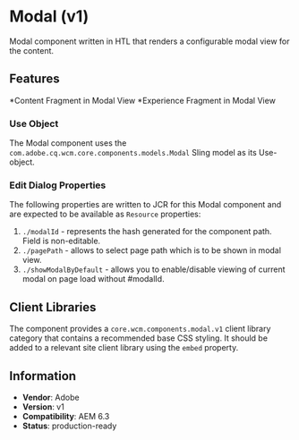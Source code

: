 <!--
Copyright 2019 Adobe Systems Incorporated

Licensed under the Apache License, Version 2.0 (the "License");
you may not use this file except in compliance with the License.
You may obtain a copy of the License at

    http://www.apache.org/licenses/LICENSE-2.0

Unless required by applicable law or agreed to in writing, software
distributed under the License is distributed on an "AS IS" BASIS,
WITHOUT WARRANTIES OR CONDITIONS OF ANY KIND, either express or implied.
See the License for the specific language governing permissions and
limitations under the License.
-->
Modal (v1)
====
Modal component written in HTL that renders a configurable modal view for the content.

## Features
*Content Fragment in Modal View
*Experience Fragment in Modal View

### Use Object
The Modal component uses the `com.adobe.cq.wcm.core.components.models.Modal` Sling model as its Use-object.


### Edit Dialog Properties
The following properties are written to JCR for this Modal component and are expected to be available as `Resource` properties:

1. `./modalId` - represents the hash generated for the component path. Field is non-editable.
2. `./pagePath` - allows to select page path which is to be shown in modal view.
3. `./showModalByDefault` - allows you to enable/disable viewing of current modal on page load without #modalId.

## Client Libraries
The component provides a `core.wcm.components.modal.v1` client library category that contains a recommended base
CSS styling. It should be added to a relevant site client library using the `embed` property.


## Information
* **Vendor**: Adobe
* **Version**: v1
* **Compatibility**: AEM 6.3
* **Status**: production-ready

